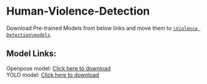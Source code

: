 # Human-Violence-Detection

Download Pre-trained Models from below links and move them to [`\Violence Detection\models`](https://github.com/TheAnkurGoswami/Human-Violence-Detection/tree/master/models).
## Model Links:
Openpose model: [Click here to download](https://drive.google.com/file/d/1YuJB9I7F1plPab3vjmiwqkRH_c7-aVKQ/view?usp=sharing)<br>
YOLO model: [Click here to download](https://drive.google.com/file/d/14ufVFdTUgYO__KrDdsLKBPUmMhuLaXUx/view?usp=sharing)
